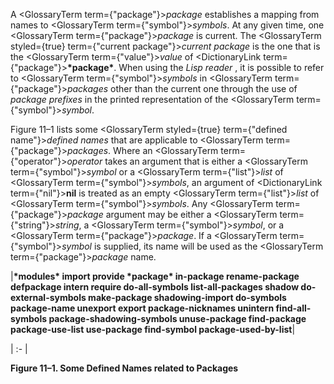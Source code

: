  



A <GlossaryTerm  term={"package"}><i>package</i></GlossaryTerm> establishes a mapping from names to <GlossaryTerm  term={"symbol"}><i>symbols</i></GlossaryTerm>. At any given time, one <GlossaryTerm  term={"package"}><i>package</i></GlossaryTerm> is current. The <GlossaryTerm styled={true} term={"current package"}><i>current package</i></GlossaryTerm> is the one that is the <GlossaryTerm  term={"value"}><i>value</i></GlossaryTerm> of <DictionaryLink  term={"package"}><b>\*package\*</b></DictionaryLink>. When using the *Lisp reader* , it is possible to refer to <GlossaryTerm  term={"symbol"}><i>symbols</i></GlossaryTerm> in <GlossaryTerm  term={"package"}><i>packages</i></GlossaryTerm> other than the current one through the use of *package prefixes* in the printed representation of the <GlossaryTerm  term={"symbol"}><i>symbol</i></GlossaryTerm>. 



Figure 11–1 lists some <GlossaryTerm styled={true} term={"defined name"}><i>defined names</i></GlossaryTerm> that are applicable to <GlossaryTerm  term={"package"}><i>packages</i></GlossaryTerm>. Where an <GlossaryTerm  term={"operator"}><i>operator</i></GlossaryTerm> takes an argument that is either a <GlossaryTerm  term={"symbol"}><i>symbol</i></GlossaryTerm> or a <GlossaryTerm  term={"list"}><i>list</i></GlossaryTerm> of <GlossaryTerm  term={"symbol"}><i>symbols</i></GlossaryTerm>, an argument of <DictionaryLink  term={"nil"}><b>nil</b></DictionaryLink> is treated as an empty <GlossaryTerm  term={"list"}><i>list</i></GlossaryTerm> of <GlossaryTerm  term={"symbol"}><i>symbols</i></GlossaryTerm>. Any <GlossaryTerm  term={"package"}><i>package</i></GlossaryTerm> argument may be either a <GlossaryTerm  term={"string"}><i>string</i></GlossaryTerm>, a <GlossaryTerm  term={"symbol"}><i>symbol</i></GlossaryTerm>, or a <GlossaryTerm  term={"package"}><i>package</i></GlossaryTerm>. If a <GlossaryTerm  term={"symbol"}><i>symbol</i></GlossaryTerm> is supplied, its name will be used as the <GlossaryTerm  term={"package"}><i>package</i></GlossaryTerm> name. 



|**\*modules\* import provide \*package\* in-package rename-package defpackage intern require do-all-symbols list-all-packages shadow do-external-symbols make-package shadowing-import do-symbols package-name unexport export package-nicknames unintern find-all-symbols package-shadowing-symbols unuse-package find-package package-use-list use-package find-symbol package-used-by-list**|

| :- |





**Figure 11–1. Some Defined Names related to Packages** 



